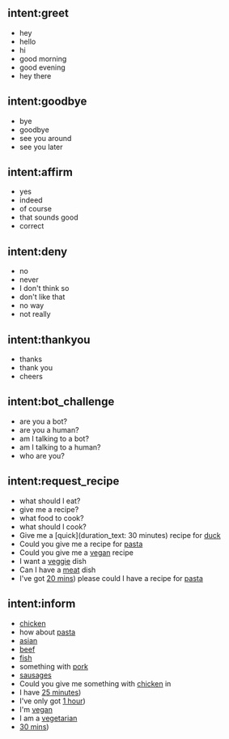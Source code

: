 ## intent:greet
- hey
- hello
- hi
- good morning
- good evening
- hey there

## intent:goodbye
- bye
- goodbye
- see you around
- see you later

## intent:affirm
- yes
- indeed
- of course
- that sounds good
- correct

## intent:deny
- no
- never
- I don't think so
- don't like that
- no way
- not really

## intent:thankyou
- thanks
- thank you
- cheers

## intent:bot_challenge
- are you a bot?
- are you a human?
- am I talking to a bot?
- am I talking to a human?
- who are you?

## intent:request_recipe
- what should I eat?
- give me a recipe?
- what food to cook?
- what should I cook?
- Give me a [quick](duration_text: 30 minutes) recipe for [duck](main)
- Could you give me a recipe for [pasta](main)
- Could you give me a [vegan](dietary) recipe
- I want a [veggie](dietary) dish
- Can I have a [meat](dietary) dish
- I've got [20 mins](duration_text)) please could I have a recipe for [pasta](main)

## intent:inform
- [chicken](main)
- how about [pasta](main)
- [asian](main)
- [beef](main)
- [fish](main)
- something with [pork](main)
- [sausages](main)
- Could you give me something with [chicken](main) in 
- I have [25 minutes](duration_text))
- I've only got [1 hour](duration_text))
- I'm [vegan](dietary)
- I am a [vegetarian](dietary)
- [30 mins](duration_text))
